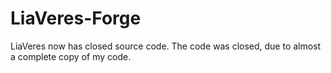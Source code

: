 # LiaVeres-Forge

LiaVeres now has closed source code. The code was closed, due to almost a complete copy of my code.
